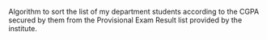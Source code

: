 Algorithm to sort the list of my department students according to the CGPA secured by them from the Provisional Exam Result list provided by the institute.
